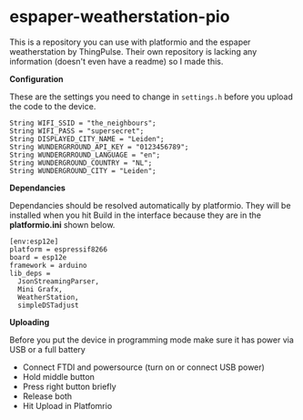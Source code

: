# espaper-weatherstation-pio

This is a repository you can use with platformio and the espaper weatherstation by ThingPulse. Their own repository is lacking any information (doesn't even have a readme) so I made this.

**Configuration**

These are the settings you need to change in `settings.h` before you upload the code to the device.
```
String WIFI_SSID = "the_neighbours";
String WIFI_PASS = "supersecret";
String DISPLAYED_CITY_NAME = "Leiden";
String WUNDERGRROUND_API_KEY = "0123456789";
String WUNDERGRROUND_LANGUAGE = "en";
String WUNDERGROUND_COUNTRY = "NL";
String WUNDERGROUND_CITY = "Leiden";
```

**Dependancies**

Dependancies should be resolved automatically by platformio. They will be installed when you hit Build in the interface because they are in the **platformio.ini** shown below.

```
[env:esp12e]
platform = espressif8266
board = esp12e
framework = arduino
lib_deps =
  JsonStreamingParser,
  Mini Grafx,
  WeatherStation,
  simpleDSTadjust
```

**Uploading**

Before you put the device in programming mode make sure it has power via USB or a full battery
- Connect FTDI and powersource (turn on or connect USB power)
- Hold middle button
- Press right button briefly
- Release both
- Hit Upload in Platfomrio


